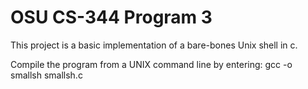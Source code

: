 # OSU CS-344 Program 3

This project is a basic implementation of a bare-bones Unix shell in c.

Compile the program from a UNIX command line by entering: gcc -o smallsh smallsh.c